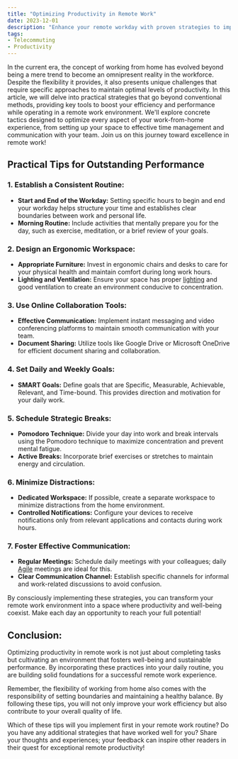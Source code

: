 ```yaml
---
title: "Optimizing Productivity in Remote Work"
date: 2023-12-01
description: "Enhance your remote workday with proven strategies to improve efficiency and maintain balance."
tags:
- Telecommuting
- Productivity
---
```


In the current era, the concept of working from home has evolved beyond being a mere trend to become an omnipresent reality in the workforce. Despite the flexibility it provides, it also presents unique challenges that require specific approaches to maintain optimal levels of productivity. In this article, we will delve into practical strategies that go beyond conventional methods, providing key tools to boost your efficiency and performance while operating in a remote work environment. We'll explore concrete tactics designed to optimize every aspect of your work-from-home experience, from setting up your space to effective time management and communication with your team. Join us on this journey toward excellence in remote work!

## Practical Tips for Outstanding Performance

### 1. Establish a Consistent Routine:
- **Start and End of the Workday:** Setting specific hours to begin and end your workday helps structure your time and establishes clear boundaries between work and personal life.
- **Morning Routine:** Include activities that mentally prepare you for the day, such as exercise, meditation, or a brief review of your goals.

### 2. Design an Ergonomic Workspace:
- **Appropriate Furniture:** Invest in ergonomic chairs and desks to care for your physical health and maintain comfort during long work hours.
- **Lighting and Ventilation:** Ensure your space has proper [lighting](/en/blog/2023/defending-light-mode/) and good ventilation to create an environment conducive to concentration.

### 3. Use Online Collaboration Tools:
- **Effective Communication:** Implement instant messaging and video conferencing platforms to maintain smooth communication with your team.
- **Document Sharing:** Utilize tools like Google Drive or Microsoft OneDrive for efficient document sharing and collaboration.

### 4. Set Daily and Weekly Goals:
- **SMART Goals:** Define goals that are Specific, Measurable, Achievable, Relevant, and Time-bound. This provides direction and motivation for your daily work.

### 5. Schedule Strategic Breaks:
- **Pomodoro Technique:** Divide your day into work and break intervals using the Pomodoro technique to maximize concentration and prevent mental fatigue.
- **Active Breaks:** Incorporate brief exercises or stretches to maintain energy and circulation.

### 6. Minimize Distractions:
- **Dedicated Workspace:** If possible, create a separate workspace to minimize distractions from the home environment.
- **Controlled Notifications:** Configure your devices to receive notifications only from relevant applications and contacts during work hours.

### 7. Foster Effective Communication:
- **Regular Meetings:** Schedule daily meetings with your colleagues; daily [Agile](/en/blog/2023/developers-and-agile-methodology-a-perfect-match/) meetings are ideal for this.
- **Clear Communication Channel:** Establish specific channels for informal and work-related discussions to avoid confusion.

By consciously implementing these strategies, you can transform your remote work environment into a space where productivity and well-being coexist. Make each day an opportunity to reach your full potential!

## Conclusion:

Optimizing productivity in remote work is not just about completing tasks but cultivating an environment that fosters well-being and sustainable performance. By incorporating these practices into your daily routine, you are building solid foundations for a successful remote work experience.

Remember, the flexibility of working from home also comes with the responsibility of setting boundaries and maintaining a healthy balance. By following these tips, you will not only improve your work efficiency but also contribute to your overall quality of life.

Which of these tips will you implement first in your remote work routine? Do you have any additional strategies that have worked well for you? Share your thoughts and experiences; your feedback can inspire other readers in their quest for exceptional remote productivity!
